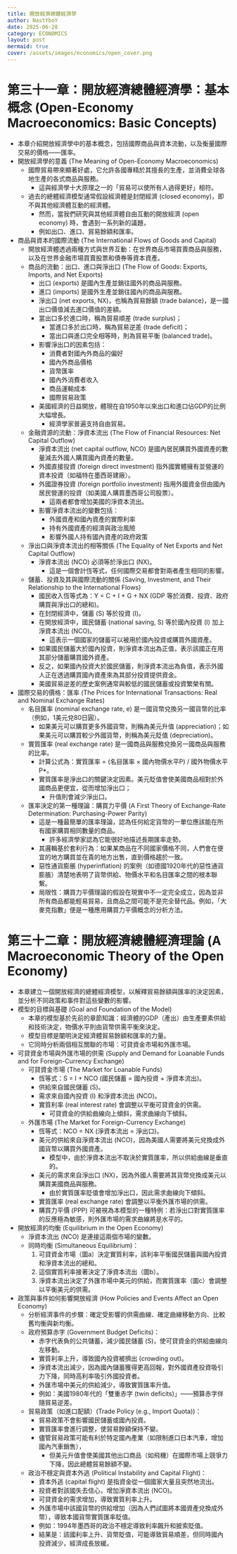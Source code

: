 ```yaml
---
title: 開放經濟總體經濟學
author: NastYboY
date: 2025-06-28
category: ECONOMICS
layout: post
mermaid: true
cover: /assets/images/economics/open_cover.png
---
```


# 第三十一章：開放經濟總體經濟學：基本概念 (Open-Economy Macroeconomics: Basic Concepts)
* 本章介紹開放經濟學中的基本概念，包括國際商品與資本流動，以及衡量國際交易的價格——匯率。
* 開放經濟學的意義 (The Meaning of Open-Economy Macroeconomics)
  * 國際貿易帶來顯著好處，它允許各國專精於其擅長的生產，並消費全球各地生產的各式商品與服務。
    * 這與經濟學十大原理之一的「貿易可以使所有人過得更好」相符。
  * 過去的總體經濟模型通常假設經濟體是封閉經濟 (closed economy)，即不與其他經濟體互動的經濟體。
    * 然而，當我們研究與其他經濟體自由互動的開放經濟 (open economy) 時，會遇到一系列新的議題，
    * 例如出口、進口、貿易餘額和匯率。
* 商品與資本的國際流動 (The International Flows of Goods and Capital)
  * 開放經濟體透過兩種方式與世界互動：在世界商品市場買賣商品與服務，以及在世界金融市場買賣股票和債券等資本資產。
  * 商品的流動：出口、進口與淨出口 (The Flow of Goods: Exports, Imports, and Net Exports)
    * 出口 (exports) 是國內生產並銷往國外的商品與服務。
    * 進口 (imports) 是國外生產並銷往國內的商品與服務。
    * 淨出口 (net exports, NX)，也稱為貿易餘額 (trade balance)，是一國出口價值減去進口價值的差額。
    * 當出口多於進口時，稱為貿易順差 (trade surplus)；
      * 當進口多於出口時，稱為貿易逆差 (trade deficit)；
      * 當出口與進口完全相等時，則為貿易平衡 (balanced trade)。
    * 影響淨出口的因素包括：
      * 消費者對國內外商品的偏好
      * 國內外商品價格
      * 貨幣匯率
      * 國內外消費者收入
      * 商品運輸成本
      * 國際貿易政策
    * 美國經濟的日益開放，體現在自1950年以來出口和進口佔GDP的比例大幅增長。
      * 經濟學家普遍支持自由貿易。
  * 金融資源的流動：淨資本流出 (The Flow of Financial Resources: Net Capital Outflow)
    * 淨資本流出 (net capital outflow, NCO) 是國內居民購買外國資產的數量減去外國人購買國內資產的數量。
    * 外國直接投資 (foreign direct investment) 指外國實體擁有並營運的資本投資（如福特在墨西哥建廠）。
    * 外國證券投資 (foreign portfolio investment) 指用外國資金但由國內居民營運的投資（如美國人購買墨西哥公司股票）。
      * 這兩者都會增加美國的淨資本流出。
    * 影響淨資本流出的變數包括：
      * 外國資產和國內資產的實際利率
      * 持有外國資產的經濟與政治風險
      * 影響外國人持有國內資產的政府政策
  * 淨出口與淨資本流出的相等關係 (The Equality of Net Exports and Net Capital Outflow)
    * 淨資本流出 (NCO) 必須等於淨出口 (NX)。
      * 這是一個會計恆等式，任何國際交易都會對兩者產生相同的影響。
  * 儲蓄、投資及其與國際流動的關係 (Saving, Investment, and Their Relationship to the International Flows)
    * 國民收入恆等式為：Y = C + I + G + NX (GDP 等於消費、投資、政府購買與淨出口的總和)。
    * 在封閉經濟中，儲蓄 (S) 等於投資 (I)。
    * 在開放經濟中，國民儲蓄 (national saving, S) 等於國內投資 (I) 加上淨資本流出 (NCO)。
      * 這表示一個國家的儲蓄可以被用於國內投資或購買外國資產。
    * 如果國民儲蓄大於國內投資，則淨資本流出為正值，表示該國正在用其部分儲蓄購買國外資產。
    * 反之，如果國內投資大於國民儲蓄，則淨資本流出為負值，表示外國人正在透過購買國內資產來為其部分投資提供資金。
    * 美國貿易逆差的歷史案例通常與較低的國民儲蓄或投資繁榮有關。
* 國際交易的價格：匯率 (The Prices for International Transactions: Real and Nominal Exchange Rates)
  * 名目匯率 (nominal exchange rate, e) 是一國貨幣兌換另一國貨幣的比率（例如，1美元兌80日圓）。
    * 如果美元可以購買更多外國貨幣，則稱為美元升值 (appreciation)；如果美元可以購買較少外國貨幣，則稱為美元貶值 (depreciation)。
  * 實質匯率 (real exchange rate) 是一國商品與服務兌換另一國商品與服務的比率。
    * 計算公式為：實質匯率 = (名目匯率 × 國內物價水平P) / 國外物價水平P*。
    * 實質匯率是淨出口的關鍵決定因素。美元貶值會使美國商品相對於外國商品更便宜，從而增加淨出口；
      * 升值則會減少淨出口。
  * 匯率決定的第一種理論：購買力平價 (A First Theory of Exchange-Rate Determination: Purchasing-Power Parity)
    * 這是一種最簡單的匯率理論，認為任何給定貨幣的一單位應該能在所有國家購買相同數量的商品。
      * 許多經濟學家認為它能很好地描述長期匯率走勢。
    * 其邏輯基於套利行為：如果某商品在不同國家價格不同，人們會在便宜的地方購買並在貴的地方出售，直到價格趨於一致。
    * 惡性通貨膨脹 (hyperinflation) 的案例（如德國1920年代的惡性通貨膨脹）清楚地表明了貨幣供給、物價水平和名目匯率之間的根本聯繫。
    * 局限性：購買力平價理論的假設在現實中不一定完全成立，因為並非所有商品都能輕易貿易，且商品之間可能不是完全替代品。例如，「大麥克指數」便是一種應用購買力平價概念的分析方法。

# 第三十二章：開放經濟總體經濟理論 (A Macroeconomic Theory of the Open Economy)
* 本章建立一個開放經濟的總體經濟模型，以解釋貿易餘額與匯率的決定因素，並分析不同政策和事件對這些變數的影響。
* 模型的目標與基礎 (Goal and Foundation of the Model)
  * 本章的模型基於先前的章節知識：經濟體的GDP（產出）由生產要素供給和技術決定，物價水平則由貨幣供需平衡來決定。
  * 模型目標是闡明決定經濟體貿易餘額和匯率的力量。
  * 它同時分析兩個相互關聯的市場：可貸資金市場和外匯市場。
* 可貸資金市場與外匯市場的供需 (Supply and Demand for Loanable Funds and for Foreign-Currency Exchange)
  * 可貸資金市場 (The Market for Loanable Funds)
    * 恆等式：S = I + NCO (國民儲蓄 = 國內投資 + 淨資本流出)。
    * 供給來自國民儲蓄 (S)。
    * 需求來自國內投資 (I) 和淨資本流出 (NCO)。
    * 實質利率 (real interest rate) 會調整以平衡可貸資金的供需。
      * 可貸資金的供給曲線向上傾斜，需求曲線向下傾斜。
  * 外匯市場 (The Market for Foreign-Currency Exchange)
    * 恆等式：NCO = NX (淨資本流出 = 淨出口)。
    * 美元的供給來自淨資本流出 (NCO)，因為美國人需要將美元兌換成外國貨幣以購買外國資產。
      * 模型中，由於淨資本流出不取決於實質匯率，所以供給曲線是垂直的。
    * 美元的需求來自淨出口 (NX)，因為外國人需要將其貨幣兌換成美元以購買美國商品與服務。
      * 由於實質匯率貶值會增加淨出口，因此需求曲線向下傾斜。
    * 實質匯率 (real exchange rate) 會調整以平衡外匯市場的供需。
    * 購買力平價 (PPP) 可被視為本模型的一種特例：若淨出口對實質匯率的反應極為敏感，則外匯市場的需求曲線將是水平的。
* 開放經濟的均衡 (Equilibrium in the Open Economy)
  * 淨資本流出 (NCO) 是連接這兩個市場的變數。
  * 同時均衡 (Simultaneous Equilibrium)：
    1. 可貸資金市場（圖a）決定實質利率，該利率平衡國民儲蓄與國內投資和淨資本流出的總和。
    2. 這個實質利率接著決定了淨資本流出（圖b）。
    3. 淨資本流出決定了外匯市場中美元的供給，而實質匯率（圖c）會調整以平衡美元的供需。
* 政策與事件如何影響開放經濟 (How Policies and Events Affect an Open Economy)
  * 分析經濟事件的步驟：確定受影響的供需曲線、確定曲線移動方向、比較舊均衡與新均衡。
  * 政府預算赤字 (Government Budget Deficits)：
    * 赤字代表負的公共儲蓄，減少國民儲蓄 (S)，使可貸資金的供給曲線向左移動。
    * 實質利率上升，導致國內投資被擠出 (crowding out)。
    * 淨資本流出減少，因為國內儲蓄獲得更高回報，對外國資產投資吸引力下降，同時高利率吸引外國投資者。
    * 外匯市場中美元的供給減少，導致實質匯率升值。
    * 例如：美國1980年代的「雙重赤字 (twin deficits)」——預算赤字伴隨貿易逆差。
  * 貿易政策（如進口配額）(Trade Policy (e.g., Import Quota))：
    * 貿易政策不會影響國民儲蓄或國內投資。
    * 實質匯率會進行調整，使貿易餘額保持不變。
    * 儘管貿易政策可能有利於特定國內產業（如限制進口日本汽車，增加國內汽車銷售），
      * 但美元升值會使美國其他出口商品（如飛機）在國際市場上競爭力下降，因此總體貿易餘額不變。
  * 政治不穩定與資本外逃 (Political Instability and Capital Flight)：
    * 資本外逃 (capital flight) 是指資金從一個國家大量且突然地流出。
    * 投資者對該國失去信心，增加淨資本流出 (NCO)。
    * 可貸資金的需求增加，導致實質利率上升。
    * 外匯市場中該國貨幣的供給增加（因為人們試圖將本國資產兌換成外幣），導致本國貨幣實質匯率貶值。
    * 例如：1994年墨西哥的政治不穩定導致利率飆升和披索貶值。
    * 結果是：該國利率上升、貨幣貶值，可能導致貿易順差，但同時國內投資減少，經濟成長放緩。